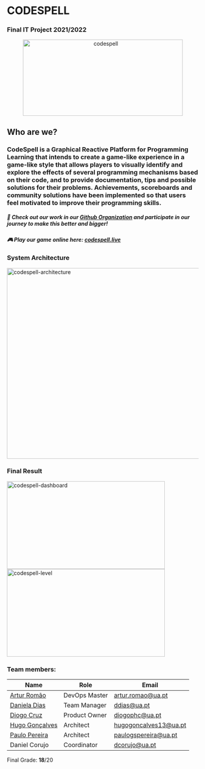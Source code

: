 # CODESPELL 
### Final IT Project 2021/2022

<p align="center">
  <img src="https://user-images.githubusercontent.com/73489245/175795551-e91c6648-d72b-4846-adf4-3324b2860e9a.png" width="420" height="200" alt="codespell"/>
</p>

## Who are we?

### **CodeSpell** is a Graphical Reactive Platform for Programming Learning that intends to create a game-like experience in a game-like style that allows players to visually identify and explore the effects of several programming mechanisms based on their code, and to provide documentation, tips and possible solutions for their problems. Achievements, scoreboards and community solutions have been implemented so that users feel motivated to improve their programming skills.

##### :wave: Check out our work in our [Github Organization](https://github.com/Code-Spell) and participate in our journey to make this better and bigger!

##### :video_game: Play our game online here: [codespell.live](https://codespell.live)

### System Architecture
<p align="left">
  <img src="https://user-images.githubusercontent.com/73489245/175795848-66a495af-2a85-4e12-a297-d17fdf7ce44f.png" width="800" height="500" alt="codespell-architecture"/>
</p>

### Final Result
<p>
  <img src="https://user-images.githubusercontent.com/73489245/175795891-3b9b5bbe-9b45-4d97-9a6f-f74fd019a8f8.png" align="left" width="415" height="230" alt="codespell-dashboard"/> 
  <img src="https://user-images.githubusercontent.com/73489245/175795900-81ddab63-1865-4b57-9673-d2b73918276b.png" align"right" width="415" height="230" alt="codespell-level"/>
</p>

### Team members:

| Name                                           | Role          | Email                 |
| ---------------------------------------------- | ------------- | --------------------- |
| [Artur Romão](https://github.com/artur-romao)  | DevOps Master | artur.romao@ua.pt     |
| [Daniela Dias](https://github.com/danielar0w0) | Team Manager  | ddias@ua.pt           |
| [Diogo Cruz](https://github.com/DXOGO)         | Product Owner | diogophc@ua.pt        |
| [Hugo Gonçalves](https://github.com/Hugo1307)  | Architect     | hugogoncalves13@ua.pt |
| [Paulo Pereira](https://github.com/PauloGSP)   | Architect     | paulogspereira@ua.pt  |
| Daniel Corujo                                  | Coordinator   | dcorujo@ua.pt         |

Final Grade: **18**/20
